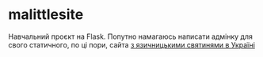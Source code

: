 # malittlesite

Навчальний проєкт на Flask. Попутно намагаюсь написати адмінку для свого статичного, по ці пори, сайта [з язичницькими святинями в Україні](paganmap.in.ua)
